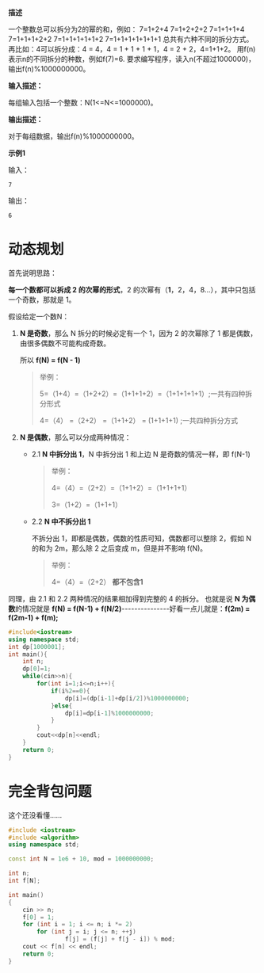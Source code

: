 **描述**

一个整数总可以拆分为2的幂的和，例如： 7=1+2+4 7=1+2+2+2 7=1+1+1+4 7=1+1+1+2+2 7=1+1+1+1+1+2 7=1+1+1+1+1+1+1 总共有六种不同的拆分方式。 再比如：4可以拆分成：4 = 4，4 = 1 + 1 + 1 + 1，4 = 2 + 2，4=1+1+2。 用f(n)表示n的不同拆分的种数，例如f(7)=6. 要求编写程序，读入n(不超过1000000)，输出f(n)%1000000000。

**输入描述：**

每组输入包括一个整数：N(1<=N<=1000000)。

**输出描述：**

对于每组数据，输出f(n)%1000000000。

**示例1**

输入：

```
7
```

输出：

```
6
```



# 动态规划

首先说明思路：

**每一个数都可以拆成 2 的次幂的形式**，2 的次幂有（**1**，2，4，8...），其中只包括一个奇数，那就是 1。

假设给定一个数N：

1. **N 是奇数**，那么 N 拆分的时候必定有一个 1，因为 2 的次幂除了 1 都是偶数，由很多偶数不可能构成奇数。

   所以 **f(N) = f(N - 1)**

   > 举例：
   >
   > 5=（1+4）=（1+2+2）=（1+1+1+2）=（1+1+1+1+1）;一共有四种拆分形式
   >
   > 4=（4） =（2+2） =（1+1+2） = (1+1+1+1) ;一共四种拆分方式

2. **N 是偶数**，那么可以分成两种情况：

   - 2.1 **N 中拆分出 1**，N 中拆分出 1 和上边 N 是奇数的情况一样，即 f(N-1)

     > 举例：
     >
     > 4=（4）=（2+2）=（1+1+2）=（1+1+1+1）
     >
     > 3=（1+2）=（1+1+1）

   - 2.2 **N 中不拆分出 1**

     不拆分出 1，即都是偶数，偶数的性质可知，偶数都可以整除 2，假如 N 的和为 2m，那么除 2 之后变成 m，但是并不影响 f(N)。

     > 举例：
     >
     > 4=（4）=（2+2） **都不包含1**

同理，由 2.1 和 2.2 两种情况的结果相加得到完整的 4 的拆分。
也就是说 **N 为偶数**的情况就是 **f(N) = f(N-1) + f(N/2)**---------------好看一点儿就是：**f(2m) = f(2m-1) + f(m);**

```c++
#include<iostream>
using namespace std;
int dp[1000001];
int main(){
    int n;
    dp[0]=1;
    while(cin>>n){
        for(int i=1;i<=n;i++){
            if(i%2==0){
                dp[i]=(dp[i-1]+dp[i/2])%1000000000;
            }else{
                dp[i]=dp[i-1]%1000000000;
            }
        }
        cout<<dp[n]<<endl;
    }
    return 0;
}
```



# 完全背包问题

这个还没看懂……

```c++
#include <iostream>
#include <algorithm>
using namespace std;

const int N = 1e6 + 10, mod = 1000000000;

int n;
int f[N];

int main()
{
    cin >> n;
    f[0] = 1;
    for (int i = 1; i <= n; i *= 2)
        for (int j = i; j <= n; ++j)
                f[j] = (f[j] + f[j - i]) % mod;
    cout << f[n] << endl;
    return 0;
}
```

